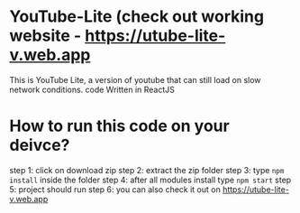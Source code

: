 # YouTube-Lite (check out working website - https://utube-lite-v.web.app
This is YouTube Lite, a version of youtube that can still load on slow network conditions. code Written in ReactJS

# How to run this code on your deivce?
step 1: click on download zip
step 2: extract the zip folder
step 3: type `npm install` inside the folder
step 4: after all modules install type `npm start`
step 5: project should run
step 6: you can also check it out on https://utube-lite-v.web.app


